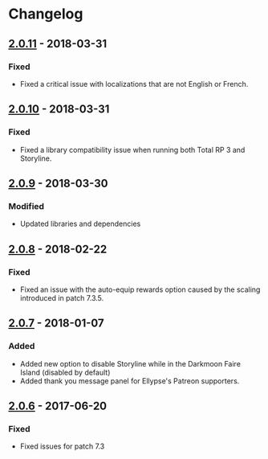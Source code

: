 # Changelog

## [2.0.11](https://github.com/Ellypse/Storyline/compare/2.0.10...2.0.11) - 2018-03-31

### Fixed

- Fixed a critical issue with localizations that are not English or French.

## [2.0.10](https://github.com/Ellypse/Storyline/compare/2.0.9...2.0.10) - 2018-03-31

### Fixed

- Fixed a library compatibility issue when running both Total RP 3 and Storyline.

## [2.0.9](https://github.com/Ellypse/Storyline/compare/2.0.8...2.0.9) - 2018-03-30

### Modified

- Updated libraries and dependencies

## [2.0.8](https://github.com/Ellypse/Storyline/compare/2.0.7...2.0.8) - 2018-02-22

### Fixed

- Fixed an issue with the auto-equip rewards option caused by the scaling introduced in patch 7.3.5.

## [2.0.7] - 2018-01-07

### Added

- Added new option to disable Storyline while in the Darkmoon Faire Island (disabled by default)
- Added thank you message panel for Ellypse's Patreon supporters.

## [2.0.6] - 2017-06-20

### Fixed

- Fixed issues for patch 7.3

[2.0.7]: https://github.com/Ellypse/Storyline/compare/2.0.6...2.0.7
[2.0.6]: https://github.com/Ellypse/Storyline/compare/2.0.5...2.0.6
